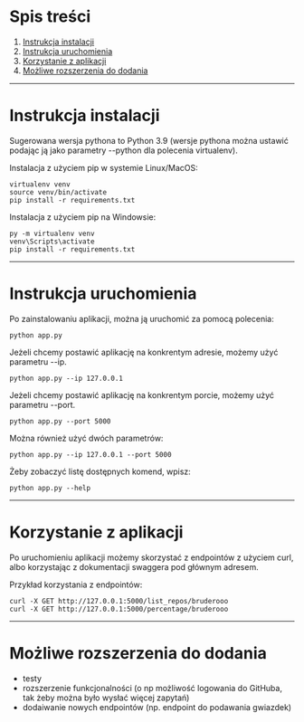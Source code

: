 # Spis treści #

1. [Instrukcja instalacji](#instrukcja-instalacji)
2. [Instrukcja uruchomienia](#instrukcja-uruchomienia)
3. [Korzystanie z aplikacji](#korzystanie-z-aplikacji)
4. [Możliwe rozszerzenia do dodania](#moliwe-rozszerzenia-do-dodania)

----
<a name="instrukcja-instalacji"></a>

# Instrukcja instalacji # 

Sugerowana wersja pythona to Python 3.9 (wersje pythona można ustawić podając ją jako parametry --python dla polecenia
virtualenv).

Instalacja z użyciem pip w systemie Linux/MacOS:

```shell
virtualenv venv
source venv/bin/activate
pip install -r requirements.txt
```

Instalacja z użyciem pip na Windowsie:

```commandline
py -m virtualenv venv
venv\Scripts\activate
pip install -r requirements.txt
```

----
<a name="instrukcja-uruchomienia"></a>

# Instrukcja uruchomienia #

Po zainstalowaniu aplikacji, można ją uruchomić za pomocą polecenia:

```commandline
python app.py
```

Jeżeli chcemy postawić aplikację na konkrentym adresie, możemy użyć parametru --ip.

```commandline
python app.py --ip 127.0.0.1
```

Jeżeli chcemy postawić aplikację na konkrentym porcie, możemy użyć parametru --port.

```commandline
python app.py --port 5000
```

Można również użyć dwóch parametrów:

```commandline
python app.py --ip 127.0.0.1 --port 5000
```

Żeby zobaczyć listę dostępnych komend, wpisz:

```commandline
python app.py --help
```

----
<a name="korzystanie-z-aplikacji"></a>

# Korzystanie z aplikacji #

Po uruchomieniu aplikacji możemy skorzystać z endpointów z użyciem curl, albo korzystając z dokumentacji swaggera pod
głównym adresem.

Przykład korzystania z endpointów:

```commandline
curl -X GET http://127.0.0.1:5000/list_repos/bruderooo
curl -X GET http://127.0.0.1:5000/percentage/bruderooo
```

----
<a name="moliwe-rozszerzenia-do-dodania"></a>

# Możliwe rozszerzenia do dodania #

* testy
* rozszerzenie funkcjonalności (o np możliwość logowania do GitHuba, tak żeby można było wysłać więcej zapytań)
* dodaiwanie nowych endpointów (np. endpoint do podawania gwiazdek)
